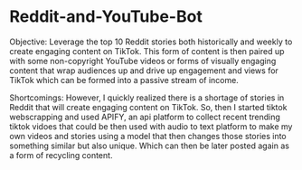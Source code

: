 # Reddit-and-YouTube-Bot


Objective: Leverage the top 10 Reddit stories both historically and weekly to create engaging content on TikTok. 
This form of content is then paired up with some non-copyright YouTube videos or forms of visually engaging content that wrap audiences up and 
drive up engagement and views for TikTok which can be formed into a passive stream of income.

Shortcomings: However, I quickly realized there is a shortage of stories in Reddit that will create engaging content on TikTok. 
So, then I started tiktok webscrapping and used APIFY, an api platform to collect recent trending tiktok vidoes that could be then used with audio to text platform to make my own videos and stories using a model that then changes those stories into something similar but also unique. 
Which can then be later posted again as a form of recycling content. 


